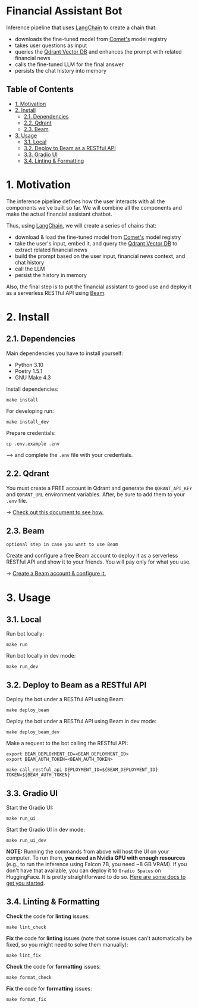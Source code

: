 # Financial Assistant Bot

Inference pipeline that uses [LangChain](https://github.com/langchain-ai/langchain) to create a chain that:
* downloads the fine-tuned model from [Comet's](https://www.comet.com?utm_source=thepauls&utm_medium=partner&utm_content=github) model registry
* takes user questions as input
* queries the [Qdrant Vector DB](https://qdrant.tech/?utm_source=thepauls&utm_medium=partner&utm_content=github) and enhances the prompt with related financial news
* calls the fine-tuned LLM for the final answer
* persists the chat history into memory 


## Table of Contents

- [1. Motivation](#1-motivation)
- [2. Install](#2-install)
    - [2.1. Dependencies](#21-dependencies)
    - [2.2. Qdrant](#21-qdrant)
    - [2.3. Beam](#21-beam)
- [3. Usage](#3-usage)
    - [3.1. Local](#31-local)
    - [3.2. Deploy to Beam as a RESTful API](#32-deploy-to-beam)
    - [3.3. Gradio UI](#33-gradio-ui)
    - [3.4. Linting & Formatting](#34-linting--formatting)

# 1. Motivation

The inference pipeline defines how the user interacts with all the components we've built so far. We will combine all the components and make the actual financial assistant chatbot.

Thus, using [LangChain](https://github.com/langchain-ai/langchain), we will create a series of chains that:
* download & load the fine-tuned model from [Comet's](https://www.comet.com?utm_source=thepauls&utm_medium=partner&utm_content=github) model registry
* take the user's input, embed it, and query the [Qdrant Vector DB](https://qdrant.tech/?utm_source=thepauls&utm_medium=partner&utm_content=github) to extract related financial news
* build the prompt based on the user input, financial news context, and chat history
* call the LLM
* persist the history in memory

Also, the final step is to put the financial assistant to good use and deploy it as a serverless RESTful API using [Beam](https://www.beam.cloud?utm_source=thepauls&utm_medium=partner&utm_content=github). 

# 2. Install 

## 2.1. Dependencies

Main dependencies you have to install yourself:
* Python 3.10
* Poetry 1.5.1
* GNU Make 4.3

Install dependencies:
```shell
make install
```

For developing run:
```shell
make install_dev
```

Prepare credentials:
```shell
cp .env.example .env
```
--> and complete the `.env` file with your credentials.

## 2.2. Qdrant

You must create a FREE account in Qdrant and generate the `QDRANT_API_KEY` and `QDRANT_URL` environment variables. After, be sure to add them to your `.env` file.

-> [Check out this document to see how.](https://qdrant.tech/documentation/cloud/authentication/?utm_source=thepauls&utm_medium=partner&utm_content=github)


## 2.3. Beam
`optional step in case you want to use Beam` 

Create and configure a free Beam account to deploy it as a serverless RESTful API and show it to your friends. You will pay only for what you use. 

-> [Create a Beam account & configure it.](https://www.beam.cloud?utm_source=thepauls&utm_medium=partner&utm_content=github)


# 3. Usage

## 3.1. Local

Run bot locally:
```shell
make run
```

Run bot locally in dev mode:
```shell
make run_dev
```

## 3.2. Deploy to Beam as a RESTful API

Deploy the bot under a RESTful API using Beam:
```shell
make deploy_beam
```

Deploy the bot under a RESTful API using Beam in dev mode:
```shell
make deploy_beam_dev
```

Make a request to the bot calling the RESTful API:
```shell
export BEAM_DEPLOYMENT_ID=<BEAM_DEPLOYMENT_ID>
export BEAM_AUTH_TOKEN=<BEAM_AUTH_TOKEN>

make call_restful_api DEPLOYMENT_ID=${BEAM_DEPLOYMENT_ID} TOKEN=${BEAM_AUTH_TOKEN} 
```

## 3.3. Gradio UI

Start the Gradio UI:
```shell
make run_ui
```

Start the Gradio UI in dev mode:
```shell
make run_ui_dev
```

**NOTE:** Running the commands from above will host the UI on your computer. To run them, **you need an Nvidia GPU with enough resources** (e.g., to run the inference using Falcon 7B, you need ~8 GB VRAM). If you don't have that available, you can deploy it to `Gradio Spaces` on HuggingFace. It is pretty straightforward to do so. [Here are some docs to get you started](https://huggingface.co/docs/hub/spaces-sdks-gradio).

## 3.4. Linting & Formatting

**Check** the code for **linting** issues:
```shell
make lint_check
```

**Fix** the code for **linting** issues (note that some issues can't automatically be fixed, so you might need to solve them manually):
```shell
make lint_fix
```

**Check** the code for **formatting** issues:
```shell
make format_check
```

**Fix** the code for **formatting** issues:
```shell
make format_fix
```

